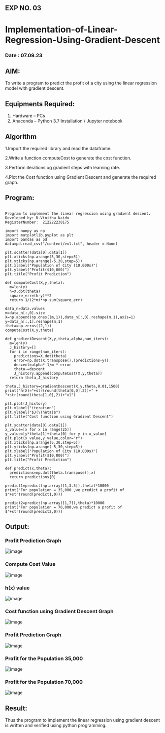 ## EXP NO. 03
# Implementation-of-Linear-Regression-Using-Gradient-Descent
### Date : 07.09.23

## AIM:
To write a program to predict the profit of a city using the linear regression model with gradient descent.

## Equipments Required:
1. Hardware – PCs
2. Anaconda – Python 3.7 Installation / Jupyter notebook

## Algorithm
1.Import the required library and read the dataframe.

2.Write a function computeCost to generate the cost function.

3.Perform iterations og gradient steps with learning rate.

4.Plot the Cost function using Gradient Descent and generate the required graph. 


## Program:
```

Program to implement the linear regression using gradient descent.
Developed by: D.Vinitha Naidu
RegisterNumber:  212222230175

import numpy as np
import matplotlib.pyplot as plt
import pandas as pd
data=pd.read_csv("/content/ex1.txt", header = None)

plt.scatter(data[0],data[1])
plt.xticks(np.arange(5,30,step=5))
plt.yticks(np.arange(-5,30,step=5))
plt.xlabel("Population of City (10,000s)")
plt.ylabel("Profit($10,000)")
plt.title("Profit Prediction")

def computeCost(X,y,theta):
  m=len(y)
  h=X.dot(theta)
  square_err=(h-y)**2
  return 1/(2*m)*np.sum(square_err)

data_n=data.values
m=data_n[:,0].size
X=np.append(np.ones((m,1)),data_n[:,0].reshape(m,1),axis=1)
y=data_n[:,1].reshape(m,1)
theta=np.zeros((2,1))
computeCost(X,y,theta)

def gradientDescent(X,y,theta,alpha,num_iters):
  m=len(y)
  J_history=[]
  for i in range(num_iters):
    predictions=X.dot(theta)
    error=np.dot(X.transpose(),(predictions-y))
    descent=alpha* 1/m * error
    theta-=descent
    J_history.append(computeCost(X,y,theta))
  return theta,J_history

theta,J_history=gradientDescent(X,y,theta,0.01,1500)
print("h(X)="+str(round(theta[0,0],2))+" + "+str(round(theta[1,0],2))+"x1")

plt.plot(J_history)
plt.xlabel("iteration")
plt.ylabel("$J(\Theta)$")
plt.title("Cost function using Gradient Descent")

plt.scatter(data[0],data[1])
x_value=[x for x in range(25)]
y_value=[y*theta[1]+theta[0] for y in x_value]
plt.plot(x_value,y_value,color="r")
plt.xticks(np.arange(5,30,step=5))
plt.yticks(np.arange(-5,30,step=5))
plt.xlabel("Population of City (10,000s)")
plt.ylabel("Profit($10,000)")
plt.title("Profit Prediction")

def predict(x,theta):
  predictions=np.dot(theta.transpose(),x)
  return predictions[0]

predict1=predict(np.array([1,3.5]),theta)*10000
print("For population = 35,000 ,we predict a profit of $"+str(round(predict1,0)))

predict2=predict(np.array([1,7]),theta)*10000
print("For population = 70,000,we predict a profit of $"+str(round(predict2,0)))
```


## Output:
### Profit Prediction Graph
![image](https://github.com/VinithaNaidu/Implementation-of-Linear-Regression-Using-Gradient-Descent/assets/121166004/6b78bc3f-c31e-4ad2-a8db-0a31b189a85d)

### Compute Cost Value
![image](https://github.com/VinithaNaidu/Implementation-of-Linear-Regression-Using-Gradient-Descent/assets/121166004/722dc497-74dc-48d7-9e37-6a5d25249df1)


### h(x) value
![image](https://github.com/VinithaNaidu/Implementation-of-Linear-Regression-Using-Gradient-Descent/assets/121166004/5d8e78a6-04fe-4ea7-8827-bb5cc3e0a8e5)


### Cost function using Gradient Descent Graph
![image](https://github.com/VinithaNaidu/Implementation-of-Linear-Regression-Using-Gradient-Descent/assets/121166004/33048b97-a244-41b3-b41c-c4fc5daface5)

### Profit Prediction Graph
![image](https://github.com/VinithaNaidu/Implementation-of-Linear-Regression-Using-Gradient-Descent/assets/121166004/bbce1f7e-dcf5-4dbd-b387-4c261551e2d5)

### Profit for the Population 35,000
![image](https://github.com/VinithaNaidu/Implementation-of-Linear-Regression-Using-Gradient-Descent/assets/121166004/e8abb537-7215-4686-8145-7b1c63cbc42d)

### Profit for the Population 70,000
![image](https://github.com/VinithaNaidu/Implementation-of-Linear-Regression-Using-Gradient-Descent/assets/121166004/097530d1-a526-413c-8f5b-97986faa3b7f)

## Result:
Thus the program to implement the linear regression using gradient descent is written and verified using python programming.
